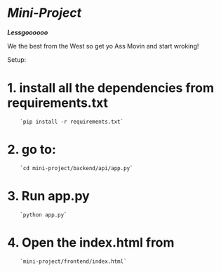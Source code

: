 # ***Mini-Project***

***Lessgoooooo***

We the best from the West so get yo Ass Movin and start wroking!


Setup:

#    1. install all the dependencies from requirements.txt

        `pip install -r requirements.txt`
#    2. go to:
 
        `cd mini-project/backend/api/app.py`
#    3. Run app.py
 
        `python app.py`
#    4. Open the index.html from
 
        `mini-project/frontend/index.html`
